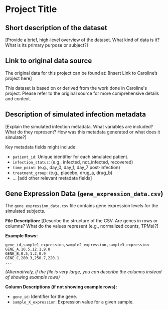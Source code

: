 # Project Title

## Short description of the dataset

[Provide a brief, high-level overview of the dataset. What kind of data is it? What is its primary purpose or subject?]

## Link to original data source

The original data for this project can be found at:
[Insert Link to Caroline’s project here]

This dataset is based on or derived from the work done in Caroline's project. Please refer to the original source for more comprehensive details and context.

## Description of simulated infection metadata

[Explain the simulated infection metadata. What variables are included? What do they represent? How was this metadata generated or what does it simulate?]

Key metadata fields might include:
*   `patient_id`: Unique identifier for each simulated patient.
*   `infection_status`: (e.g., infected, not_infected, recovered)
*   `time_point`: (e.g., day_0, day_1, day_7 post-infection)
*   `treatment_group`: (e.g., placebo, drug_a, drug_b)
*   ... [add other relevant metadata fields]

## Gene Expression Data (`gene_expression_data.csv`)

The `gene_expression_data.csv` file contains gene expression levels for the simulated subjects.

**File Description:**
[Describe the structure of the CSV. Are genes in rows or columns? What do the values represent (e.g., normalized counts, TPMs)?]

**Example Rows:**

```csv
gene_id,sample1_expression,sample2_expression,sample3_expression
GENE_A,10.5,12.1,9.8
GENE_B,0.5,1.2,0.9
GENE_C,200.3,250.7,220.1
...
```

*(Alternatively, if the file is very large, you can describe the columns instead of showing example rows)*

**Column Descriptions (if not showing example rows):**
*   `gene_id`: Identifier for the gene.
*   `sample_X_expression`: Expression value for a given sample.